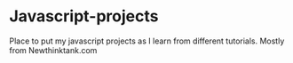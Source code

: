 # Javascript-projects
Place to put my javascript projects as I learn from different tutorials.  Mostly from Newthinktank.com
